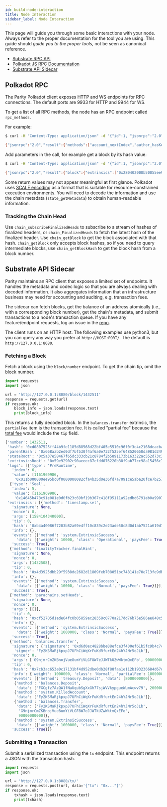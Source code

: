 ```yaml
---
id: build-node-interaction
title: Node Interaction
sidebar_label: Node Interaction
---
```


This page will guide you through some basic interactions with your node. Always refer to the proper
documentation for the tool you are using. This guide should _guide you to the proper tools,_ not be
seen as canonical reference.

- [Substrate RPC API](https://substrate.dev/rustdocs/master/sc_rpc_api/index.html)
- [Polkadot JS RPC Documentation](https://polkadot.js.org/api/substrate/rpc.html)
- [Substrate API Sidecar](https://github.com/paritytech/substrate-api-sidecar)

## Polkadot RPC

The Parity Polkadot client exposes HTTP and WS endpoints for RPC connections. The default ports are
9933 for HTTP and 9944 for WS.

To get a list of all RPC methods, the node has an RPC endpoint called `rpc_methods`.

For example:

```bash
$ curl -H "Content-Type: application/json" -d '{"id":1, "jsonrpc":"2.0", "method": "rpc_methods"}' http://localhost:9933/

{"jsonrpc":"2.0","result":{"methods":["account_nextIndex","author_hasKey","author_hasSessionKeys","author_insertKey","author_pendingExtrinsics","author_removeExtrinsic","author_rotateKeys","author_submitAndWatchExtrinsic","author_submitExtrinsic","author_unwatchExtrinsic","chain_getBlock","chain_getBlockHash","chain_getFinalisedHead","chain_getFinalizedHead","chain_getHead","chain_getHeader","chain_getRuntimeVersion","chain_subscribeAllHeads","chain_subscribeFinalisedHeads","chain_subscribeFinalizedHeads","chain_subscribeNewHead","chain_subscribeNewHeads","chain_subscribeRuntimeVersion","chain_unsubscribeAllHeads","chain_unsubscribeFinalisedHeads","chain_unsubscribeFinalizedHeads","chain_unsubscribeNewHead","chain_unsubscribeNewHeads","chain_unsubscribeRuntimeVersion","offchain_localStorageGet","offchain_localStorageSet","payment_queryInfo","state_call","state_callAt","state_getChildKeys","state_getChildStorage","state_getChildStorageHash","state_getChildStorageSize","state_getKeys","state_getKeysPaged","state_getKeysPagedAt","state_getMetadata","state_getPairs","state_getRuntimeVersion","state_getStorage","state_getStorageAt","state_getStorageHash","state_getStorageHashAt","state_getStorageSize","state_getStorageSizeAt","state_queryStorage","state_subscribeRuntimeVersion","state_subscribeStorage","state_unsubscribeRuntimeVersion","state_unsubscribeStorage","subscribe_newHead","system_accountNextIndex","system_addReservedPeer","system_chain","system_health","system_name","system_networkState","system_nodeRoles","system_peers","system_properties","system_removeReservedPeer","system_version","unsubscribe_newHead"],"version":1},"id":1}
```

Add parameters in the call, for example get a block by its hash value:

```bash
$ curl -H "Content-Type: application/json" -d '{"id":1, "jsonrpc":"2.0", "method": "chain_getBlock", "params":["0x3fa6a530850324391fde50bdf0094bdc17ee17ec84aca389b4047ef54fea0037"]}' http://localhost:9933

{"jsonrpc":"2.0","result":{"block":{"extrinsics":["0x280402000b50055ee97001","0x1004140000"],"header":{"digest":{"logs":["0x06424142453402af000000937fbd0f00000000","0x054241424501011e38401b0aab22f4d72ebc95329c3798445786b92ca1ae69366aacb6e1584851f5fcdfcc0f518df121265c343059c62ab0a34e8e88fda8578810fbe508b6f583"]},"extrinsicsRoot":"0x0e354333c062892e774898e7ff5e23bf1cdd8314755fac15079e25c1a7765f06","number":"0x16c28c","parentHash":"0xe3bf2e8f0e901c292de24d07ebc412d67224ce52a3d1ffae76dc4bd78351e8ac","stateRoot":"0xd582f0dfeb6a7c73c47db735ae82d37fbeb5bada67ee8abcd43479df0f8fc8d8"}},"justification":null},"id":1}
```

Some return values may not appear meaningful at first glance. Polkadot uses
[SCALE encoding](https://substrate.dev/docs/en/next/conceptual/core/codec) as a format that is
suitable for resource-constrained execution environments. You will need to decode the information
and use the chain metadata (`state_getMetadata`) to obtain human-readable information.

### Tracking the Chain Head

Use `chain_subscribeFinalizedHeads` to subscribe to a stream of hashes of finalized headers, or
`chain_FinalizedHeads` to fetch the latest hash of the finalized header. Use `chain_getBlock` to
get the block associated with that hash. `chain_getBlock` only accepts block hashes, so if you need
to query intermediate blocks, use `chain_getBlockHash` to get the block hash from a block number.

## Substrate API Sidecar

Parity maintains an RPC client that exposes a limited set of endpoints. It handles the metadata and
codec logic so that you are always dealing with decoded information. It also aggregates information
that an infrastructure business may need for accounting and auditing, e.g. transaction fees.

The sidecar can fetch blocks, get the balance of an address atomically (i.e., with a corresponding
block number), get the chain's metadata, and submit transactions to a node's transaction queue. If
you have any feature/endpoint requests, log an issue in the
[repo](https://github.com/paritytech/substrate-api-sidecar).

The client runs on an HTTP host. The following examples use python3, but you can query any way you
prefer at `http://HOST:PORT/`. The default is `http://127.0.0.1:8080`.

### Fetching a Block

Fetch a block using the `block/number` endpoint. To get the chain tip, omit the block number.

```python
import requests
import json

url = 'http://127.0.0.1:8080/block/1432511'
response = requests.get(url)
if response.ok:
	block_info = json.loads(response.text)
	print(block_info)
```

This returns a fully decoded block. In the `balances.transfer` extrinsic, the `partialFee` item is
the transaction fee. It is called "partial fee" because the [total fee](build-protocol-info#fees)
would include the `tip` field.

```python
{'number': 1432511,
 'hash': '0xd0807525ff44b9fe1185d88568d22bf405e5510c96f0f3e4c2168deacba8cd32',
 'parentHash': '0x668aab2ed0df7bf530f4af6a0e732f525ef648520650da981d349a3c5a56dacb',
 'stateRoot': '0x5a37e58467f65dc333cb21c8784f2b5891173b163322ac552d73c383355f436d',
 'extrinsicsRoot': '0x59e92902c90aeeec87cfdd076220b38f9ab77cc98a15456c7bbfb0de883be711',
 'logs': [{'type': 'PreRuntime',
   'index': 6,
   'value': [1161969986,
    '0x011b000000ee95bc0f0000000082cfa4b35d0e36fd7a7091ce5aba20fce7b257abea6a7a3f27a04c865810ca1aacb0f813db546170709f7eb6e12f110f8ac022c08e7117c30c3aff79c179cf03bafe4fe4c4de1330128b48d256050cf0a31665e4791d947276abe8f2c027210a']},
  {'type': 'Seal',
   'index': 5,
   'value': [1161969986,
    '0x14645b478c91e081e0d0fb23c69bf19b367c418f95111a92edbd6791ab0a9907bde61d2330f97100bf9e2316f7a21d4d62d37878c54ae6d3c870a2844ada5087']}],
 'extrinsics': [{'method': 'timestamp.set',
   'signature': None,
   'nonce': 0,
   'args': [1584104340000],
   'tip': 0,
   'hash': '0xb4a40086f7203b82a69e4ff10c839c2e23ade50c8d0d1ab7521a619d773e426e',
   'info': {},
   'events': [{'method': 'system.ExtrinsicSuccess',
     'data': [{'weight': 10000, 'class': 'Operational', 'paysFee': True}]}],
   'success': True},
  {'method': 'finalityTracker.finalHint',
   'signature': None,
   'nonce': 0,
   'args': [1432508],
   'tip': 0,
   'hash': '0x4d3925dbb29f5938de2682d11809feb708051bc748141e70e713fe9db7950c95',
   'info': {},
   'events': [{'method': 'system.ExtrinsicSuccess',
     'data': [{'weight': 10000, 'class': 'Normal', 'paysFee': True}]}],
   'success': True},
  {'method': 'parachains.setHeads',
   'signature': None,
   'nonce': 0,
   'args': [[]],
   'tip': 0,
   'hash': '0xcf52705d1ade64fc0b05859ac28358c0770a217dd76b75e586ae848c56ae810d',
   'info': {},
   'events': [{'method': 'system.ExtrinsicSuccess',
     'data': [{'weight': 1000000, 'class': 'Normal', 'paysFee': True}]}],
   'success': True},
  {'method': 'balances.transfer',
   'signature': {'signature': '0xd6d0ec4828bbe08efce3f400ef61b5fc9b4c7c6381776fb2a4dfd2b8b40193857161d2ac0ac451357f4682fb3ddff38d6850fe9a282a25119f20ad4dc6ba0b0f',
    'signer': 'Fy2KSMaRjkpxpJ7UFhCiWqXrFuKdRfurtEn24hYJNr5oJLb'},
   'nonce': 0,
   'args': ['G9njmrCmZKBnojVue8umYiVLGF8W7eJJWTkUZwWktmQxEFo', 90000000000],
   'tip': 0,
   'hash': '0x7cb3ac653e0c17131bf4d952dbe0db28f88faa1e112b193236684d67d76dc4c1',
   'info': {'weight': 1000000, 'class': 'Normal', 'partialFee': 10000000000},
   'events': [{'method': 'treasury.Deposit', 'data': [8000000000]},
    {'method': 'balances.Deposit',
     'data': ['FXCgfz7AzQA1fNaUqubSgXxGh77sjWVVkypgueWLmAcwv79', 2000000000]},
    {'method': 'system.KilledAccount',
     'data': ['Fy2KSMaRjkpxpJ7UFhCiWqXrFuKdRfurtEn24hYJNr5oJLb']},
    {'method': 'balances.Transfer',
     'data': ['Fy2KSMaRjkpxpJ7UFhCiWqXrFuKdRfurtEn24hYJNr5oJLb',
      'G9njmrCmZKBnojVue8umYiVLGF8W7eJJWTkUZwWktmQxEFo',
      90000000000]},
    {'method': 'system.ExtrinsicSuccess',
     'data': [{'weight': 1000000, 'class': 'Normal', 'paysFee': True}]}],
   'success': True}]}
```

### Submitting a Transaction

Submit a serialized transaction using the `tx` endpoint. This endpoint returns a JSON with the
transaction hash.

```python
import requests
import json

url = 'http://127.0.0.1:8080/tx/'
response = requests.post(url, data='{"tx": "0x..."}')
if response.ok:
	txhash = json.loads(response.text)
	print(txhash)
```
